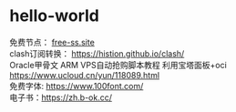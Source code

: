 # hello-world
免费节点：  [free-ss.site](https://free-ss.site)  
clash订阅转换：  https://histion.github.io/clash/  
Oracle甲骨文 ARM VPS自动抢购脚本教程 利用宝塔面板+oci https://www.ucloud.cn/yun/118089.html  
免费字体: https://www.100font.com/  
电子书：https://zh.b-ok.cc/
